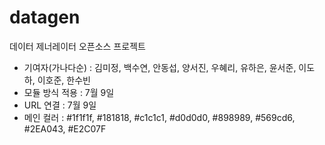 # datagen

데이터 제너레이터 오픈소스 프로젝트

- 기여자(가나다순) : 김미정, 백수연, 안동섭, 양서진, 우혜리, 유하은, 윤서준, 이도하, 이호준, 한수빈
- 모듈 방식 적용 : 7월 9일
- URL 연결 : 7월 9일
- 메인 컬러 : #1f1f1f, #181818, #c1c1c1, #d0d0d0, #898989, #569cd6, #2EA043, #E2C07F
